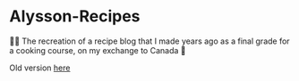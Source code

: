 # Alysson-Recipes
👩‍🍳 The recreation of a recipe blog that I made years ago as a final grade for a cooking course, on my exchange to Canada 🍪

Old version [here](http://alyssoncarvalho.weebly.com/)
